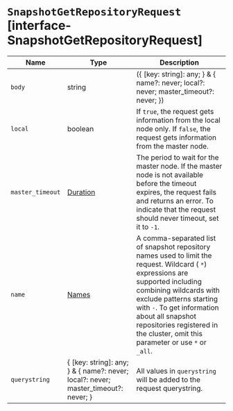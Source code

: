 # `SnapshotGetRepositoryRequest` [interface-SnapshotGetRepositoryRequest]

| Name | Type | Description |
| - | - | - |
| `body` | string | ({ [key: string]: any; } & { name?: never; local?: never; master_timeout?: never; }) | All values in `body` will be added to the request body. |
| `local` | boolean | If `true`, the request gets information from the local node only. If `false`, the request gets information from the master node. |
| `master_timeout` | [Duration](./Duration.md) | The period to wait for the master node. If the master node is not available before the timeout expires, the request fails and returns an error. To indicate that the request should never timeout, set it to `-1`. |
| `name` | [Names](./Names.md) | A comma-separated list of snapshot repository names used to limit the request. Wildcard ( `*`) expressions are supported including combining wildcards with exclude patterns starting with `-`. To get information about all snapshot repositories registered in the cluster, omit this parameter or use `*` or `_all`. |
| `querystring` | { [key: string]: any; } & { name?: never; local?: never; master_timeout?: never; } | All values in `querystring` will be added to the request querystring. |
